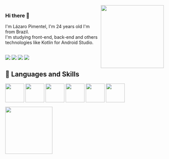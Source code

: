 <img height="200em" src= "https://github-readme-stats.vercel.app/api?username=Drlazinho&show_icons=true&theme=tokyonight" align = "right">

### Hi there 👋
 <p align = "left">
    I'm Lázaro Pimentel, I'm 24 years old I'm from Brazil. <br>
    I'm studying front-end, back-end and others technologies 
    like Kotlin for Android Studio.
    <br>
    <br>
</p> 

<p align="left">
        
  <a href="mailto: lazbonfim@hotmail.com" target="_blank" alt="Gmail">
  <img src="https://img.shields.io/badge/Microsoft_Outlook-0078D4?style=for-the-badge&logo=microsoft-outlook&logoColor=white" /></a>

  <a href="mailto: lazbonfim1@gmail.com" target="_blank" alt="Gmail">
  <img src="https://img.shields.io/badge/Gmail-D14836?style=for-the-badge&logo=gmail&logoColor=white" /></a>

  <a href="https://www.linkedin.com/in/l%C3%A1zaro-bonfim-872709210/" target="_blank" alt="Linkedin">
  <img src="https://img.shields.io/badge/LinkedIn-0077B5?style=for-the-badge&logo=linkedin&logoColor=white" /></a>

  <a href="tel: +55 71 992938275" target="_blank" alt="WhatsApp">
  <img src="https://img.shields.io/badge/WhatsApp-25D366?style=for-the-badge&logo=whatsapp&logoColor=white"/></a>
</p>  
<h2>🚀 Languages and Skills </h2>
<div>
    <img src="https://cdn.jsdelivr.net/gh/devicons/devicon/icons/csharp/csharp-original.svg" align = "center" heigth="50" width="60">
    <img src="https://cdn.jsdelivr.net/gh/devicons/devicon/icons/javascript/javascript-original.svg" align = "center" heigth="50" width="60">
    <img src="https://cdn.jsdelivr.net/gh/devicons/devicon/icons/html5/html5-original.svg" align = "center" heigth="50" width="60">
    <img src="https://cdn.jsdelivr.net/gh/devicons/devicon/icons/css3/css3-original.svg" align = "center" heigth="50" width="60">
    <img src="https://cdn.jsdelivr.net/gh/devicons/devicon/icons/kotlin/kotlin-original.svg" align = "center" heigth="50" width="60">
    <img src="https://cdn.jsdelivr.net/gh/devicons/devicon/icons/android/android-original.svg" align = "center" heigth="50" width="60">   
</div>
    <p> </p>
    <img height="150em" src="https://github-readme-stats.vercel.app/api/top-langs/?username=Drlazinho&layout=compact">



<!--
**Drlazinho/Drlazinho** is a ✨ _special_ ✨ repository because its `README.md` (this file) appears on your GitHub profile.

Here are some ideas to get you started:

- 🔭 I’m currently working on ...
- 🌱 I’m currently learning ...
- 👯 I’m looking to collaborate on ...
- 🤔 I’m looking for help with ...
- 💬 Ask me about ...
- 📫 How to reach me: ...
- 😄 Pronouns: ...
- ⚡ Fun fact: ...
-->
